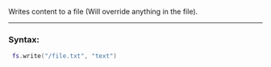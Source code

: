 Writes content to a file (Will override anything in the file).

---

### Syntax:
```lua
 fs.write("/file.txt", "text")
```
